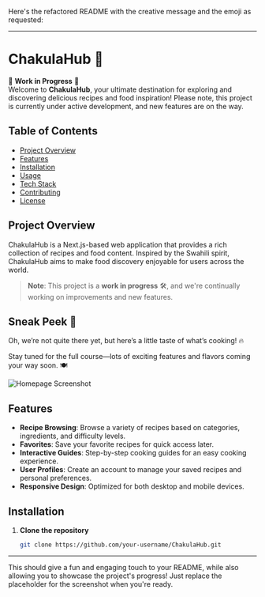 Here's the refactored README with the creative message and the emoji as requested:

---

# ChakulaHub 🍲

🚧 **Work in Progress** 🚧  
Welcome to **ChakulaHub**, your ultimate destination for exploring and discovering delicious recipes and food inspiration! Please note, this project is currently under active development, and new features are on the way.

## Table of Contents
- [Project Overview](#project-overview)
- [Features](#features)
- [Installation](#installation)
- [Usage](#usage)
- [Tech Stack](#tech-stack)
- [Contributing](#contributing)
- [License](#license)

## Project Overview
ChakulaHub is a Next.js-based web application that provides a rich collection of recipes and food content. Inspired by the Swahili spirit, ChakulaHub aims to make food discovery enjoyable for users across the world.

> **Note**: This project is a **work in progress** 🛠️, and we're continually working on improvements and new features.

## Sneak Peek 👀

Oh, we’re not quite there yet, but here’s a little taste of what’s cooking! 🔥

Stay tuned for the full course—lots of exciting features and flavors coming your way soon. 🍽️

![Homepage Screenshot](link-to-your-screenshot)

## Features
- **Recipe Browsing**: Browse a variety of recipes based on categories, ingredients, and difficulty levels.
- **Favorites**: Save your favorite recipes for quick access later.
- **Interactive Guides**: Step-by-step cooking guides for an easy cooking experience.
- **User Profiles**: Create an account to manage your saved recipes and personal preferences.
- **Responsive Design**: Optimized for both desktop and mobile devices.

## Installation

1. **Clone the repository**
   ```bash
   git clone https://github.com/your-username/ChakulaHub.git
   ```

---

This should give a fun and engaging touch to your README, while also allowing you to showcase the project's progress! Just replace the placeholder for the screenshot when you're ready.